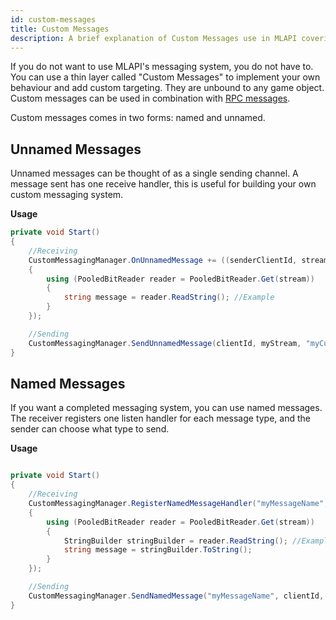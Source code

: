 ```yaml
---
id: custom-messages
title: Custom Messages 
description: A brief explanation of Custom Messages use in MLAPI covering Named and Unnamed messages.
---
```


If you do not want to use MLAPI's messaging system, you do not have to. You can use a thin layer called "Custom Messages" to implement your own behaviour and add custom targeting. They are unbound to any game object. Custom messages can be used in combination with [RPC messages](about-rpc.md). 

Custom messages comes in two forms: named and unnamed.

## Unnamed Messages

Unnamed messages can be thought of as a single sending channel. A message sent has one receive handler, this is useful for building your own custom messaging system. 

**Usage**

```csharp
private void Start()
{
    //Receiving
    CustomMessagingManager.OnUnnamedMessage += ((senderClientId, stream) =>
    {
        using (PooledBitReader reader = PooledBitReader.Get(stream))
        {
            string message = reader.ReadString(); //Example
        }
    });

    //Sending
    CustomMessagingManager.SendUnnamedMessage(clientId, myStream, "myCustomChannel"); //Channel is optional.
}

```
## Named Messages

If you want a completed messaging system, you can use named messages. The receiver registers one listen handler for each message type, and the sender can choose what type to send.

**Usage**

```csharp

private void Start()
{
    //Receiving
    CustomMessagingManager.RegisterNamedMessageHandler("myMessageName", (senderClientId, stream) =>
    {
        using (PooledBitReader reader = PooledBitReader.Get(stream))
        {
            StringBuilder stringBuilder = reader.ReadString(); //Example
            string message = stringBuilder.ToString();
        }
    });

    //Sending
    CustomMessagingManager.SendNamedMessage("myMessageName", clientId, myStream, "myCustomChannel"); //Channel is optional.
}
```
